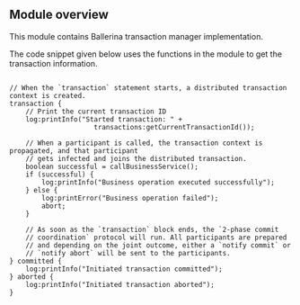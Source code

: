 ## Module overview

This module contains Ballerina transaction manager implementation.

The code snippet given below uses the functions in the module to get the transaction information.

```ballerina

// When the `transaction` statement starts, a distributed transaction context is created.
transaction {
    // Print the current transaction ID
    log:printInfo("Started transaction: " +
                     transactions:getCurrentTransactionId());

    // When a participant is called, the transaction context is propagated, and that participant
    // gets infected and joins the distributed transaction.
    boolean successful = callBusinessService();
    if (successful) {
        log:printInfo("Business operation executed successfully");
    } else {
        log:printError("Business operation failed");
        abort;
    }

    // As soon as the `transaction` block ends, the `2-phase commit
    // coordination` protocol will run. All participants are prepared
    // and depending on the joint outcome, either a `notify commit` or
    // `notify abort` will be sent to the participants.
} committed {
    log:printInfo("Initiated transaction committed");
} aborted {
    log:printInfo("Initiated transaction aborted");
}
```
